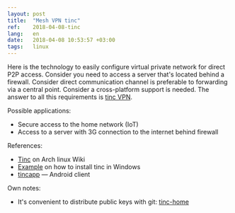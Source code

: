 ```yaml
---
layout: post
title:  "Mesh VPN tinc"
ref:    2018-04-08-tinc
lang:   en
date:   2018-04-08 10:53:57 +03:00
tags:   linux
---
```


Here is the technology to easily configure virtual private network for direct
P2P access. Consider you need to access a server that's located behind a
firewall. Consider direct communication channel is preferable to forwarding via
a central point. Consider a cross-platform support is needed. The answer to all
this requirements is [tinc VPN](https://www.tinc-vpn.org/).

Possible applications:

* Secure access to the home network (IoT)
* Access to a server with 3G connection to the internet behind firewall

References:

* [Tinc](https://wiki.archlinux.org/index.php/Tinc) on Arch linux Wiki
* [Example](https://www.tinc-vpn.org/examples/windows-install/) on how to
    install tinc in Windows
* [tincapp](http://tincapp.pacien.org/) — Android client

Own notes:

* It's convenient to distribute public keys with git:
 [tinc-home](https://github.com/sakhnik/tinc-home)
